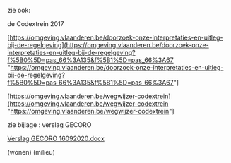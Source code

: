 
zie ook:  

de Codextrein 2017  

\[<https://omgeving.vlaanderen.be/doorzoek-onze-interpretaties-en-uitleg-bij-de-regelgeving](https://omgeving.vlaanderen.be/doorzoek-onze-interpretaties-en-uitleg-bij-de-regelgeving?f%5B0%5D=pas_66%3A135&f%5B1%5D=pas_66%3A67> "<https://omgeving.vlaanderen.be/doorzoek-onze-interpretaties-en-uitleg-bij-de-regelgeving?f%5B0%5D=pas_66%3A135&f%5B1%5D=pas_66%3A67>"\]

\[<https://omgeving.vlaanderen.be/wegwijzer-codextrein](https://omgeving.vlaanderen.be/wegwijzer-codextrein> "<https://omgeving.vlaanderen.be/wegwijzer-codextrein>"\]

zie bijlage  :  verslag GECORO 

[Verslag GECORO 16092020.docx](best/Verslag%20GECORO%2016092020.docx)

(wonen)
(milieu)
